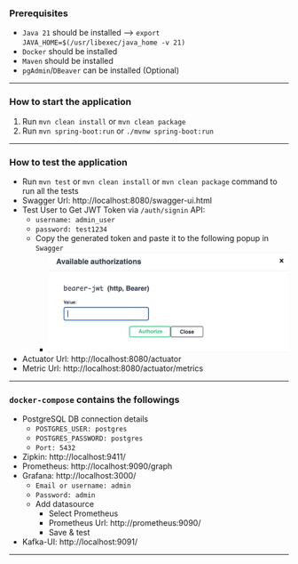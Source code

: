 ### Prerequisites

* `Java 21` should be installed --> `export JAVA_HOME=$(/usr/libexec/java_home -v 21)`
* `Docker` should be installed
* `Maven` should be installed
* `pgAdmin`/`DBeaver` can be installed (Optional)

-----

### How to start the application

1. Run `mvn clean install` or `mvn clean package`
2. Run `mvn spring-boot:run` or `./mvnw spring-boot:run`

-----

### How to test the application

* Run `mvn test` or `mvn clean install` or `mvn clean package` command to run all the tests
* Swagger Url: http://localhost:8080/swagger-ui.html
* Test User to Get JWT Token via `/auth/signin` API:
    * `username: admin_user`
    * `password: test1234`
    * Copy the generated token and paste it to the following popup in `Swagger`
        * ![img.png](img.png)
* Actuator Url: http://localhost:8080/actuator
* Metric Url: http://localhost:8080/actuator/metrics

-----

### `docker-compose` contains the followings

* PostgreSQL DB connection details
    * `POSTGRES_USER: postgres`
    * `POSTGRES_PASSWORD: postgres`
    * `Port: 5432`
* Zipkin: http://localhost:9411/
* Prometheus: http://localhost:9090/graph
* Grafana: http://localhost:3000/
    * `Email or username: admin`
    * `Password: admin`
    * Add datasource
        * Select Prometheus
        * Prometheus Url: http://prometheus:9090/
        * Save & test
* Kafka-UI: http://localhost:9091/

-----